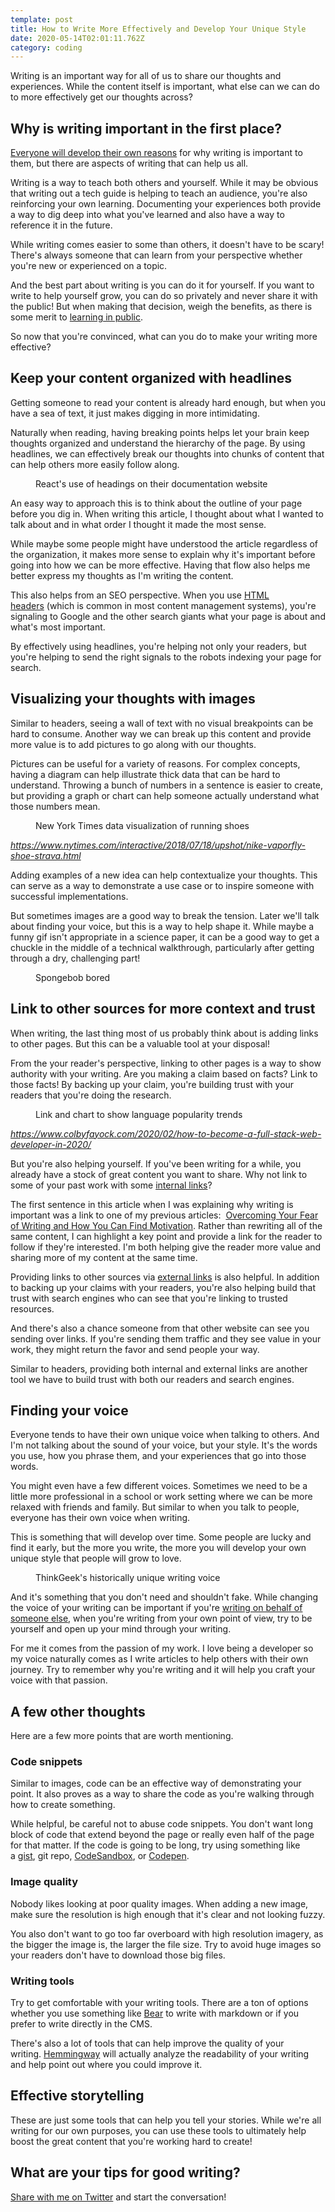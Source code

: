 ```yaml
---
template: post
title: How to Write More Effectively and Develop Your Unique Style
date: 2020-05-14T02:01:11.762Z
category: coding
---
```

Writing is an important way for all of us to share our thoughts and experiences. While the content itself is important, what else can we can do to more effectively get our thoughts across?

## Why is writing important in the first place?

[Everyone will develop their own reasons](https://www.colbyfayock.com/2020/04/overcoming-your-fear-of-writing-and-how-you-can-find-motivation/) for why writing is important to them, but there are aspects of writing that can help us all.

Writing is a way to teach both others and yourself. While it may be obvious that writing out a tech guide is helping to teach an audience, you're also reinforcing your own learning. Documenting your experiences both provide a way to dig deep into what you've learned and also have a way to reference it in the future.

While writing comes easier to some than others, it doesn't have to be scary! There's always someone that can learn from your perspective whether you're new or experienced on a topic.

And the best part about writing is you can do it for yourself. If you want to write to help yourself grow, you can do so privately and never share it with the public! But when making that decision, weigh the benefits, as there is some merit to [learning in public](https://www.swyx.io/writing/learn-in-public/).

So now that you're convinced, what can you do to make your writing more effective?

## Keep your content organized with headlines

Getting someone to read your content is already hard enough, but when you have a sea of text, it just makes digging in more intimidating.

Naturally when reading, having breaking points helps let your brain keep thoughts organized and understand the hierarchy of the page. By using headlines, we can effectively break our thoughts into chunks of content that can help others more easily follow along.

<figure><img src="/assets/reactjs-getting-started-guide.jpg" alt="" /><figcaption>React's use of headings on their documentation website</figcaption></figure>

An easy way to approach this is to think about the outline of your page before you dig in. When writing this article, I thought about what I wanted to talk about and in what order I thought it made the most sense.

While maybe some people might have understood the article regardless of the organization, it makes more sense to explain why it's important before going into how we can be more effective. Having that flow also helps me better express my thoughts as I'm writing the content.

This also helps from an SEO perspective. When you use [HTML headers](https://developer.mozilla.org/en-US/docs/Web/HTML/Element/header) (which is common in most content management systems), you're signaling to Google and the other search giants what your page is about and what's most important.

By effectively using headlines, you're helping not only your readers, but you're helping to send the right signals to the robots indexing your page for search.

## Visualizing your thoughts with images

Similar to headers, seeing a wall of text with no visual breakpoints can be hard to consume. Another way we can break up this content and provide more value is to add pictures to go along with our thoughts.

Pictures can be useful for a variety of reasons. For complex concepts, having a diagram can help illustrate thick data that can be hard to understand. Throwing a bunch of numbers in a sentence is easier to create, but providing a graph or chart can help someone actually understand what those numbers mean.

<figure><img src="/assets/new-york-times-nike-shoes-data-visualization.jpg" alt="" /><figcaption>New York Times data visualization of running shoes</figcaption></figure>

*<https://www.nytimes.com/interactive/2018/07/18/upshot/nike-vaporfly-shoe-strava.html>*

Adding examples of a new idea can help contextualize your thoughts. This can serve as a way to demonstrate a use case or to inspire someone with successful implementations.

But sometimes images are a good way to break the tension. Later we'll talk about finding your voice, but this is a way to help shape it. While maybe a funny gif isn't appropriate in a science paper, it can be a good way to get a chuckle in the middle of a technical walkthrough, particularly after getting through a dry, challenging part!

<figure><img src="/assets/spongebob-bored.gif" alt="" /><figcaption>Spongebob bored</figcaption></figure>

## Link to other sources for more context and trust

When writing, the last thing most of us probably think about is adding links to other pages. But this can be a valuable tool at your disposal!

From the your reader's perspective, linking to other pages is a way to show authority with your writing. Are you making a claim based on facts? Link to those facts! By backing up your claim, you're building trust with your readers that you're doing the research.

<figure><img src="/assets/colbyfayock.com-language-popularity-link.jpg" alt="" /><figcaption>Link and chart to show language popularity trends</figcaption></figure>

*<https://www.colbyfayock.com/2020/02/how-to-become-a-full-stack-web-developer-in-2020/>*

But you're also helping yourself. If you've been writing for a while, you already have a stock of great content you want to share. Why not link to some of your past work with some [internal links](https://moz.com/learn/seo/internal-link)?

The first sentence in this article when I was explaining why writing is important was a link to one of my previous articles:  [Overcoming Your Fear of Writing and How You Can Find Motivation](https://www.colbyfayock.com/2020/04/overcoming-your-fear-of-writing-and-how-you-can-find-motivation). Rather than rewriting all of the same content, I can highlight a key point and provide a link for the reader to follow if they're interested. I'm both helping give the reader more value and sharing more of my content at the same time.

Providing links to other sources via [external links](https://moz.com/learn/seo/external-link) is also helpful. In addition to backing up your claims with your readers, you're also helping build that trust with search engines who can see that you're linking to trusted resources.

And there's also a chance someone from that other website can see you sending over links. If you're sending them traffic and they see value in your work, they might return the favor and send people your way.

Similar to headers, providing both internal and external links are another tool we have to build trust with both our readers and search engines.

## Finding your voice

Everyone tends to have their own unique voice when talking to others. And I'm not talking about the sound of your voice, but your style. It's the words you use, how you phrase them, and your experiences that go into those words.

You might even have a few different voices. Sometimes we need to be a little more professional in a school or work setting where we can be more relaxed with friends and family. But similar to when you talk to people, everyone has their own voice when writing.

This is something that will develop over time. Some people are lucky and find it early, but the more you write, the more you will develop your own unique style that people will grow to love.

<figure><img src="/assets/thinkgeek-unique-writing-voice.jpg" alt="" /><figcaption>ThinkGeek's historically unique writing voice</figcaption></figure>

And it's something that you don't need and shouldn't fake. While changing the voice of your writing can be important if you're [writing on behalf of someone else](https://marketingland.com/20-great-social-media-voices-and-how-to-develop-your-own-18057), when you're writing from your own point of view, try to be yourself and open up your mind through your writing.

For me it comes from the passion of my work. I love being a developer so my voice naturally comes as I write articles to help others with their own journey. Try to remember why you're writing and it will help you craft your voice with that passion.

## A few other thoughts

Here are a few more points that are worth mentioning.

### Code snippets

Similar to images, code can be an effective way of demonstrating your point. It also proves as a way to share the code as you're walking through how to create something.

While helpful, be careful not to abuse code snippets. You don't want long block of code that extend beyond the page or really even half of the page for that matter. If the code is going to be long, try using something like a [gist](https://gist.github.com/), git repo, [CodeSandbox](https://codesandbox.io/), or [Codepen](http://codepen.io/).

### Image quality

Nobody likes looking at poor quality images. When adding a new image, make sure the resolution is high enough that it's clear and not looking fuzzy.

You also don't want to go too far overboard with high resolution imagery, as the bigger the image is, the larger the file size. Try to avoid huge images so your readers don't have to download those big files.

### Writing tools

Try to get comfortable with your writing tools. There are a ton of options whether you use something like [Bear](https://bear.app/) to write with markdown or if you prefer to write directly in the CMS.

There's also a lot of tools that can help improve the quality of your writing. [Hemmingway](http://www.hemingwayapp.com/) will actually analyze the readability of your writing and help point out where you could improve it.

## Effective storytelling

These are just some tools that can help you tell your stories. While we're all writing for our own purposes, you can use these tools to ultimately help boost the great content that you're working hard to create!

## What are your tips for good writing?

[Share with me on Twitter](https://twitter.com/colbyfayock) and start the conversation!